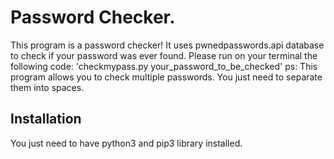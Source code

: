 # Password Checker.
This program is a password checker! It uses pwnedpasswords.api database to check if your password was ever found. Please run on your terminal the following code:
'checkmypass.py your_password_to_be_checked'
ps: This program allows you to check multiple passwords. You just need to separate them into spaces.

## Installation
You just need to have python3 and pip3 library installed.
